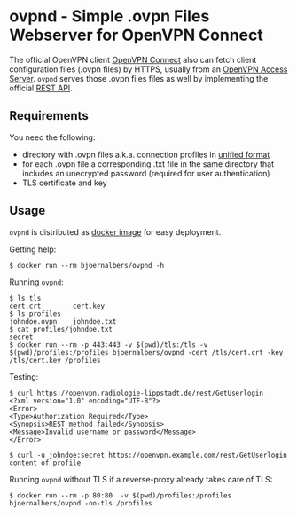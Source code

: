 # ovpnd - Simple .ovpn Files Webserver for OpenVPN Connect

The official OpenVPN client [OpenVPN Connect](https://openvpn.net/client/) also
can fetch client configuration files (.ovpn files) by HTTPS, usually from an
[OpenVPN Access Server](https://openvpn.net/access-server/).
`ovpnd` serves those .ovpn files files as well by implementing the official
[REST API](https://openvpn.net/images/pdf/REST_API.pdf).

## Requirements

You need the following:

- directory with .ovpn files a.k.a. connection profiles in
  [unified format](https://openvpn.net/faq/i-am-having-trouble-importing-my-ovpn-file/)
- for each .ovpn file a corresponding .txt file in the same directory that
  includes an unecrypted password (required for user authentication)
- TLS certificate and key

## Usage

`ovpnd` is distributed as
[docker image](https://hub.docker.com/r/bjoernalbers/ovpnd) for easy deployment.

Getting help:

    $ docker run --rm bjoernalbers/ovpnd -h

Running `ovpnd`:

    $ ls tls
    cert.crt        cert.key
    $ ls profiles
    johndoe.ovpn    johndoe.txt
    $ cat profiles/johndoe.txt
    secret
    $ docker run --rm -p 443:443 -v $(pwd)/tls:/tls -v $(pwd)/profiles:/profiles bjoernalbers/ovpnd -cert /tls/cert.crt -key /tls/cert.key /profiles

Testing:

    $ curl https://openvpn.radiologie-lippstadt.de/rest/GetUserlogin
    <?xml version="1.0" encoding="UTF-8"?>
    <Error>
    <Type>Authorization Required</Type>
    <Synopsis>REST method failed</Synopsis>
    <Message>Invalid username or password</Message>
    </Error>

    $ curl -u johndoe:secret https://openvpn.example.com/rest/GetUserlogin
    content of profile

Running `ovpnd` without TLS if a reverse-proxy already takes care of TLS:

    $ docker run --rm -p 80:80  -v $(pwd)/profiles:/profiles bjoernalbers/ovpnd -no-tls /profiles
